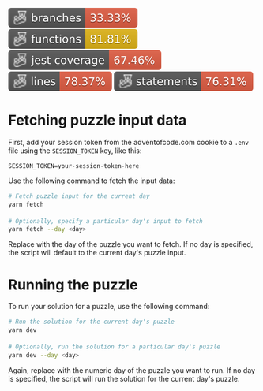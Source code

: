 ![Branches](https://github.com/juusopiikkila/advent-of-code-2023/raw/gh-pages/badges/coverage-branches.svg?raw=true)
![Functions](https://github.com/juusopiikkila/advent-of-code-2023/raw/gh-pages/badges/coverage-functions.svg?raw=true)
![Coverage Status](https://github.com/juusopiikkila/advent-of-code-2023/raw/gh-pages/badges/coverage-jest%20coverage.svg?raw=true)
![Lines](https://github.com/juusopiikkila/advent-of-code-2023/raw/gh-pages/badges/coverage-lines.svg?raw=true)
![Statements](https://github.com/juusopiikkila/advent-of-code-2023/raw/gh-pages/badges/coverage-statements.svg?raw=true)

# Fetching puzzle input data

First, add your session token from the adventofcode.com cookie to a `.env` file using the `SESSION_TOKEN` key, like this:

```env
SESSION_TOKEN=your-session-token-here
```

Use the following command to fetch the input data:

```bash
# Fetch puzzle input for the current day
yarn fetch

# Optionally, specify a particular day's input to fetch
yarn fetch --day <day>
```

Replace <day> with the day of the puzzle you want to fetch. If no day is specified, the script will default to the current day's puzzle input.

# Running the puzzle

To run your solution for a puzzle, use the following command:

```bash
# Run the solution for the current day's puzzle
yarn dev

# Optionally, run the solution for a particular day's puzzle
yarn dev --day <day>
```

Again, replace <day> with the numeric day of the puzzle you want to run. If no day is specified, the script will run the solution for the current day's puzzle.
